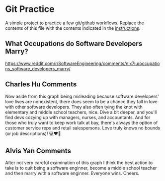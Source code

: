 # Git Practice
A simple project to practice a few git/github workflows.  Replace the contents of this file with the contents indicated in the [instructions](./instructions.md).

## What Occupations do Software Developers Marry?
https://www.reddit.com/r/SoftwareEngineering/comments/nlx7lu/occupations_software_developers_marry/

## Charles Hu Comments
Now aside from this graph being misleading because software developers' love lives are nonexistent, there does seem to be a chance they fall in love with other software developers. They also often tying the knot with elementary and middle school teachers, nice. Dive a bit deeper, and you'll find devs cozying up with managers, nurses, and accountants. And for those who truly want to keep work talk at bay, there's always the option of customer service reps and retail salespersons. Love truly knows no bounds (or job descriptions)! 💻❤️🍎

## Alvis Yan Comments
After not very careful examination of this graph I think the best action to take is to quit being a software enginner, become a middle school teacher and then marry with a software enginner. Everyone wins. Cheers. 